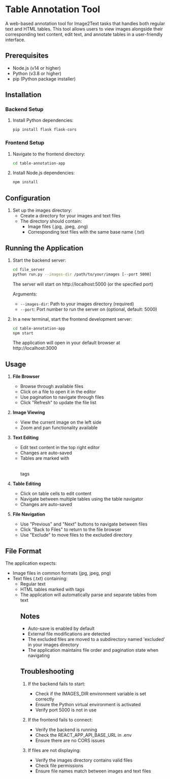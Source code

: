 # Table Annotation Tool

A web-based annotation tool for Image2Text tasks that handles both regular text and HTML tables. This tool allows users to view images alongside their corresponding text content, edit text, and annotate tables in a user-friendly interface.


## Prerequisites

- Node.js (v14 or higher)
- Python (v3.8 or higher)
- pip (Python package installer)

## Installation

### Backend Setup

1. Install Python dependencies:
   ```bash
   pip install flask flask-cors
   ```

### Frontend Setup

1. Navigate to the frontend directory:
   ```bash
   cd table-annotation-app
   ```

2. Install Node.js dependencies:
   ```bash
   npm install
   ```

## Configuration

1. Set up the images directory:
   - Create a directory for your images and text files
   - The directory should contain:
     - Image files (.jpg, .jpeg, .png)
     - Corresponding text files with the same base name (.txt)


## Running the Application

1. Start the backend server:
   ```bash
   cd file_server
   python run.py --images-dir /path/to/your/images [--port 5000]
   ```
   The server will start on http://localhost:5000 (or the specified port)
   
   Arguments:
   - `--images-dir`: Path to your images directory (required)
   - `--port`: Port number to run the server on (optional, default: 5000)

2. In a new terminal, start the frontend development server:
   ```bash
   cd table-annotation-app
   npm start
   ```
   The application will open in your default browser at http://localhost:3000

## Usage

1. **File Browser**
   - Browse through available files
   - Click on a file to open it in the editor
   - Use pagination to navigate through files
   - Click "Refresh" to update the file list

2. **Image Viewing**
   - View the current image on the left side
   - Zoom and pan functionality available

3. **Text Editing**
   - Edit text content in the top right editor
   - Changes are auto-saved
   - Tables are marked with <TABLE></TABLE> tags

4. **Table Editing**
   - Click on table cells to edit content
   - Navigate between multiple tables using the table navigator
   - Changes are auto-saved

5. **File Navigation**
   - Use "Previous" and "Next" buttons to navigate between files
   - Click "Back to Files" to return to the file browser
   - Use "Exclude" to move files to the excluded directory

## File Format

The application expects:
- Image files in common formats (jpg, jpeg, png)
- Text files (.txt) containing:
  - Regular text
  - HTML tables marked with <table> tags
  - The application will automatically parse and separate tables from text

## Notes

- Auto-save is enabled by default
- External file modifications are detected
- The excluded files are moved to a subdirectory named 'excluded' in your images directory
- The application maintains file order and pagination state when navigating

## Troubleshooting

1. If the backend fails to start:
   - Check if the IMAGES_DIR environment variable is set correctly
   - Ensure the Python virtual environment is activated
   - Verify port 5000 is not in use

2. If the frontend fails to connect:
   - Verify the backend is running
   - Check the REACT_APP_API_BASE_URL in .env
   - Ensure there are no CORS issues

3. If files are not displaying:
   - Verify the images directory contains valid files
   - Check file permissions
   - Ensure file names match between images and text files 